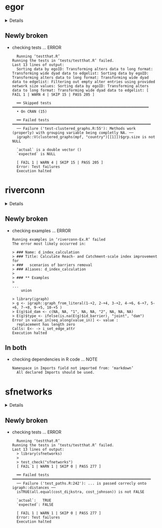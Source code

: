 # egor

<details>

* Version: 1.22.12
* GitHub: https://github.com/tilltnet/egor
* Source code: https://github.com/cran/egor
* Date/Publication: 2022-12-20 06:20:02 UTC
* Number of recursive dependencies: 89

Run `revdepcheck::cloud_details(, "egor")` for more info

</details>

## Newly broken

*   checking tests ... ERROR
    ```
      Running ‘testthat.R’
    Running the tests in ‘tests/testthat.R’ failed.
    Last 13 lines of output:
      Sorting data by egoID: Transforming alters data to long format: Transforming wide dyad data to edgelist: Sorting data by egoID: Transforming alters data to long format: Transforming wide dyad data to edgelist: Filtering out empty alter entries using provided network size values: Sorting data by egoID: Transforming alters data to long format: Transforming wide dyad data to edgelist: [ FAIL 1 | WARN 4 | SKIP 15 | PASS 205 ]
      
      ══ Skipped tests ═══════════════════════════════════════════════════════════════
      • On CRAN (15)
      
      ══ Failed tests ════════════════════════════════════════════════════════════════
      ── Failure ('test-clustered_graphs.R:55'): Methods work (properly) with grouping variable being completly NA. ──
      igraph::V(clustered_graphs(mpf, "country")[[1]])$grp.size is not NULL
      
      `actual` is a double vector ()
      `expected` is NULL
      
      [ FAIL 1 | WARN 4 | SKIP 15 | PASS 205 ]
      Error: Test failures
      Execution halted
    ```

# riverconn

<details>

* Version: 0.3.22
* GitHub: NA
* Source code: https://github.com/cran/riverconn
* Date/Publication: 2022-08-06 14:00:07 UTC
* Number of recursive dependencies: 98

Run `revdepcheck::cloud_details(, "riverconn")` for more info

</details>

## Newly broken

*   checking examples ... ERROR
    ```
    Running examples in ‘riverconn-Ex.R’ failed
    The error most likely occurred in:
    
    > ### Name: d_index_calculation
    > ### Title: Calculate Reach- and Catchment-scale index improvement for
    > ###   scenarios of barriers removal
    > ### Aliases: d_index_calculation
    > 
    > ### ** Examples
    > 
    ...
        union
    
    > library(igraph)
    > g <- igraph::graph_from_literal(1-+2, 2-+4, 3-+2, 4-+6, 6-+7, 5-+6, 7-+8, 9-+5, 10-+5 )
    > E(g)$id_dam <- c(NA, NA, "1", NA, NA, "2", NA, NA, NA)
    > E(g)$type <- ifelse(is.na(E(g)$id_barrier), "joint", "dam")
    Error in value_in[seq_along(value_in)] <- value : 
      replacement has length zero
    Calls: E<- -> i_set_edge_attr
    Execution halted
    ```

## In both

*   checking dependencies in R code ... NOTE
    ```
    Namespace in Imports field not imported from: ‘markdown’
      All declared Imports should be used.
    ```

# sfnetworks

<details>

* Version: 0.6.1
* GitHub: https://github.com/luukvdmeer/sfnetworks
* Source code: https://github.com/cran/sfnetworks
* Date/Publication: 2022-10-27 15:10:02 UTC
* Number of recursive dependencies: 146

Run `revdepcheck::cloud_details(, "sfnetworks")` for more info

</details>

## Newly broken

*   checking tests ... ERROR
    ```
      Running ‘testthat.R’
    Running the tests in ‘tests/testthat.R’ failed.
    Last 13 lines of output:
      > library(sfnetworks)
      > 
      > test_check("sfnetworks")
      [ FAIL 1 | WARN 1 | SKIP 0 | PASS 277 ]
      
      ══ Failed tests ════════════════════════════════════════════════════════════════
      ── Failure ('test_paths.R:242'): ... is passed correcly onto igraph::distances ──
      isTRUE(all.equal(cost_dijkstra, cost_johnson)) is not FALSE
      
      `actual`:   TRUE 
      `expected`: FALSE
      
      [ FAIL 1 | WARN 1 | SKIP 0 | PASS 277 ]
      Error: Test failures
      Execution halted
    ```

